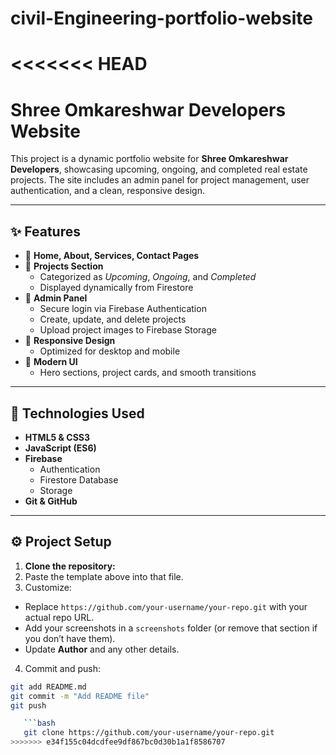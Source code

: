 # civil-Engineering-portfolio-website
<<<<<<< HEAD
=======
# Shree Omkareshwar Developers Website

This project is a dynamic portfolio website for **Shree Omkareshwar Developers**, showcasing upcoming, ongoing, and completed real estate projects. The site includes an admin panel for project management, user authentication, and a clean, responsive design.

---

## ✨ Features

- 🔹 **Home, About, Services, Contact Pages**
- 🔹 **Projects Section**
  - Categorized as *Upcoming*, *Ongoing*, and *Completed*
  - Displayed dynamically from Firestore
- 🔹 **Admin Panel**
  - Secure login via Firebase Authentication
  - Create, update, and delete projects
  - Upload project images to Firebase Storage
- 🔹 **Responsive Design**
  - Optimized for desktop and mobile
- 🔹 **Modern UI**
  - Hero sections, project cards, and smooth transitions

---

## 🚀 Technologies Used

- **HTML5 & CSS3**
- **JavaScript (ES6)**
- **Firebase**
  - Authentication
  - Firestore Database
  - Storage
- **Git & GitHub**

---

## ⚙️ Project Setup

1. **Clone the repository:**
2.  Paste the template above into that file.
3. Customize:
- Replace `https://github.com/your-username/your-repo.git` with your actual repo URL.
- Add your screenshots in a `screenshots` folder (or remove that section if you don’t have them).
- Update **Author** and any other details.
4. Commit and push:
```bash
git add README.md
git commit -m "Add README file"
git push

   ```bash
   git clone https://github.com/your-username/your-repo.git
>>>>>>> e34f155c04dcdfee9df867bc0d30b1a1f8586707
